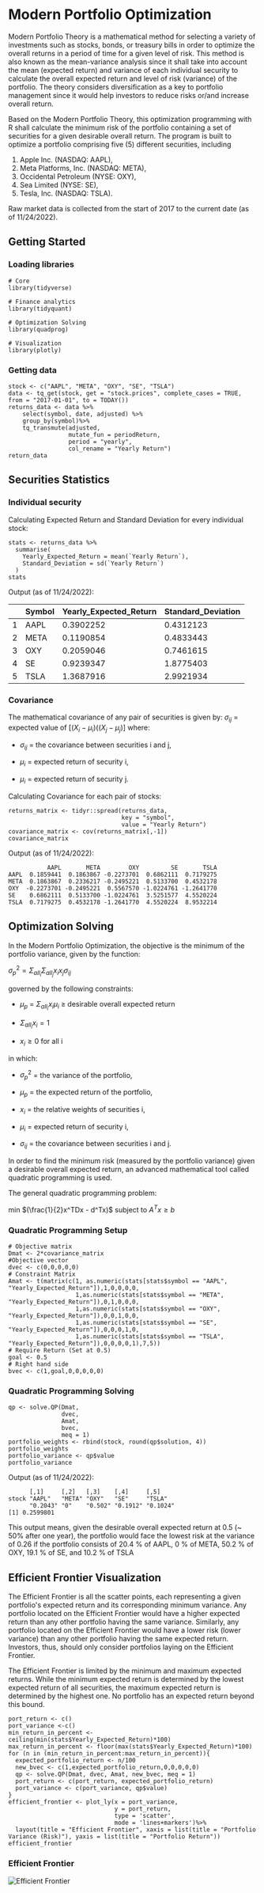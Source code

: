# Modern Portfolio Optimization 

Modern Portfolio Theory is a mathematical method for selecting a variety of investments such as stocks, bonds, or treasury bills in order to optimize the overall returns in a period of time for a given level of risk. This method is also known as the mean-variance analysis since it shall take into account the mean (expected return) and variance of each individual security to calculate the overall expected return and level of risk (variance) of the portfolio. The theory considers diversification as a key to portfolio management since it would help investors to reduce risks or/and increase overall return. 

Based on the Modern Portfolio Theory, this optimization programming with R shall calculate the minimum risk of the portfolio containing a set of securities for a given desirable overall return. The program is built to optimize a portfolio comprising five (5) different securities, including 
1. Apple Inc. (NASDAQ: AAPL), 
2. Meta Platforms, Inc. (NASDAQ: META),
3. Occidental Petroleum (NYSE: OXY),
4. Sea Limited (NYSE: SE),
5. Tesla, Inc. (NASDAQ: TSLA).

Raw market data is collected from the start of 2017 to the current date (as of 11/24/2022). 

<h2>Getting Started </h2>
<h3>Loading libraries </h3>

```
# Core
library(tidyverse)

# Finance analytics
library(tidyquant)

# Optimization Solving
library(quadprog)

# Visualization 
library(plotly)
```

<h3> Getting data </h3>

```
stock <- c("AAPL", "META", "OXY", "SE", "TSLA")
data <- tq_get(stock, get = "stock.prices", complete_cases = TRUE, from = "2017-01-01", to = TODAY())
returns_data <- data %>%
    select(symbol, date, adjusted) %>%
    group_by(symbol)%>%
    tq_transmute(adjusted, 
                 mutate_fun = periodReturn, 
                 period = "yearly", 
                 col_rename = "Yearly Return")
return_data
```

<h2> Securities Statistics </h2>
<h3> Individual security </h3>

Calculating Expected Return and Standard Deviation for every individual stock:

```
stats <- returns_data %>%
  summarise(
    Yearly_Expected_Return = mean(`Yearly Return`),
    Standard_Deviation = sd(`Yearly Return`)
  )
stats
```

Output (as of 11/24/2022): 

| | Symbol  | Yearly_Expected_Return | Standard_Deviation |
| ------------- | ------------- | ------------- | ------------- |
|1| AAPL  | 0.3902252 | 0.4312123 |
|2| META  | 0.1190854 | 0.4833443 |
|3| OXY  | 0.2059046 | 0.7461615 |
|4| SE  | 0.9239347 | 1.8775403 |
|5| TSLA  | 1.3687916 | 2.9921934 |

<h3> Covariance </h3>

The mathematical covariance of any pair of securities is given by:
$\sigma_{ij}$ = expected value of $[(X_{i} - \mu_{i})((X_{j} - \mu_{j})]$ where: 

* $\sigma_{ij}$ = the covariance between securities i and j,

* $\mu_{i}$ = expected return of security i,

* $\mu_{i}$ = expected return of security j.

Calculating Covariance for each pair of stocks:

```
returns_matrix <- tidyr::spread(returns_data, 
                                key = "symbol", 
                                value = "Yearly Return")
covariance_matrix <- cov(returns_matrix[,-1])
covariance_matrix
```

Output (as of 11/24/2022):

```
           AAPL       META        OXY         SE       TSLA
AAPL  0.1859441  0.1863867 -0.2273701  0.6862111  0.7179275
META  0.1863867  0.2336217 -0.2495221  0.5133700  0.4532178
OXY  -0.2273701 -0.2495221  0.5567570 -1.0224761 -1.2641770
SE    0.6862111  0.5133700 -1.0224761  3.5251577  4.5520224
TSLA  0.7179275  0.4532178 -1.2641770  4.5520224  8.9532214
```

<h2> Optimization Solving </h2>

In the Modern Portfolio Optimization, the objective is the minimum of the portfolio variance, given by the function:

$\sigma_{p}^2 = \Sigma_{all_i}\Sigma_{all_j }x_{i}x_{j}\sigma_{ij}$

governed by the following constraints:

* $\mu_{p}$ = $\Sigma_{all_i}x_{i}\mu_{i}$ $\geq$ desirable overall expected return

* $\Sigma_{all_i}x_{i} = 1$

* $x_{i} \geq 0$ for all i  

in which:

* $\sigma_{p}^2$ = the variance of the portfolio,

* $\mu_{p}$ = the expected return of the portfolio,

* $x_{i}$ = the relative weights of securities i,

* $\mu_{i}$ = expected return of security i,

* $\sigma_{ij}$ = the covariance between securities i and j. 

In order to find the minimum risk (measured by the portfolio variance) given a desirable overall expected return, an advanced mathematical tool called quadratic programming is used.

The general quadratic programming problem:

min $(\frac{1}{2}x^TDx - d^Tx)$ subject to $A^Tx \geq b$

<h3> Quadratic Programming Setup </h3>

```
# Objective matrix
Dmat <- 2*covariance_matrix
#Objective vector
dvec <- c(0,0,0,0,0)
# Constraint Matrix
Amat <- t(matrix(c(1, as.numeric(stats[stats$symbol == "AAPL", "Yearly_Expected_Return"]),1,0,0,0,0,
                   1,as.numeric(stats[stats$symbol == "META", "Yearly_Expected_Return"]),0,1,0,0,0,
                   1,as.numeric(stats[stats$symbol == "OXY", "Yearly_Expected_Return"]),0,0,1,0,0,
                   1,as.numeric(stats[stats$symbol == "SE", "Yearly_Expected_Return"]),0,0,0,1,0,
                   1,as.numeric(stats[stats$symbol == "TSLA", "Yearly_Expected_Return"]),0,0,0,0,1),7,5))
# Require Return (Set at 0.5)
goal <- 0.5
# Right hand side
bvec <- c(1,goal,0,0,0,0,0)
```

<h3> Quadratic Programming Solving </h3>

```
qp <- solve.QP(Dmat, 
               dvec, 
               Amat, 
               bvec, 
               meq = 1)
portfolio_weights <- rbind(stock, round(qp$solution, 4))
portfolio_weights
portfolio_variance <- qp$value
portfolio_variance        
```

Output (as of 11/24/2022):

```
      [,1]     [,2]   [,3]    [,4]     [,5]    
stock "AAPL"   "META" "OXY"   "SE"     "TSLA"  
      "0.2043" "0"    "0.502" "0.1912" "0.1024"
[1] 0.2599801
```

This output means, given the desirable overall expected return at 0.5 (~ 50% after one year), the portfolio would face the lowest risk at the variance of 0.26 if the portfolio consists of 20.4 % of AAPL, 0 % of META, 50.2 % of OXY, 19.1 % of SE, and 10.2 % of TSLA

<h2> Efficient Frontier Visualization </h2>

The Efficient Frontier is all the scatter points, each representing a given portfolio's expected return and its corresponding minimum variance. Any portfolio located on the Efficient Frontier would have a higher expected return than any other portfolio having the same variance. Similarly, any portfolio located on the Efficient Frontier would have a lower risk (lower variance) than any other portfolio having the same expected return. Investors, thus, should only consider portfolios laying on the Efficient Frontier. 

The Efficient Frontier is limited by the minimum and maximum expected returns. While the minimum expected return is determined by the lowest expected return of all securities, the maximum expected return is determined by the highest one. No portfolio has an expected return beyond this bound. 

```
port_return <- c()
port_variance <-c()
min_return_in_percent <- ceiling(min(stats$Yearly_Expected_Return)*100)
max_return_in_percent <- floor(max(stats$Yearly_Expected_Return)*100)
for (n in (min_return_in_percent:max_return_in_percent)){
  expected_portfolio_return <- n/100
  new_bvec <- c(1,expected_portfolio_return,0,0,0,0,0)
  qp <- solve.QP(Dmat, dvec, Amat, new_bvec, meq = 1)
  port_return <- c(port_return, expected_portfolio_return)
  port_variance <- c(port_variance, qp$value)
}
efficient_frontier <- plot_ly(x = port_variance, 
                              y = port_return,
                              type = 'scatter',
                              mode = 'lines+markers')%>%
  layout(title = "Efficient Frontier", xaxis = list(title = "Portfolio Variance (Risk)"), yaxis = list(title = "Portfolio Return"))
efficient_frontier
```

<h3> Efficient Frontier </h3>

![Efficient Frontier](https://user-images.githubusercontent.com/114312864/203924557-f1990c2e-5713-4866-b654-4dd3d1b0bb20.png)
